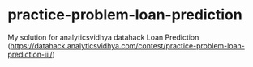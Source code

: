 # practice-problem-loan-prediction

My solution for analyticsvidhya datahack Loan Prediction (https://datahack.analyticsvidhya.com/contest/practice-problem-loan-prediction-iii/)

